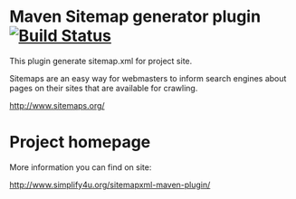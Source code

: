 # Maven Sitemap generator plugin [![Build Status](https://travis-ci.org/s4u/sitemapxml-maven-plugin.svg?branch=master)](https://travis-ci.org/s4u/sitemapxml-maven-plugin)

This plugin generate sitemap.xml for project site.

Sitemaps are an easy way for webmasters to inform search engines about pages on their sites
that are available for crawling.

http://www.sitemaps.org/


# Project homepage

More information you can find on site:

http://www.simplify4u.org/sitemapxml-maven-plugin/
